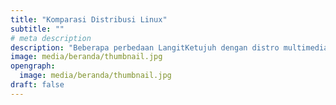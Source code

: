 ```yaml
---
title: "Komparasi Distribusi Linux"
subtitle: ""
# meta description
description: "Beberapa perbedaan LangitKetujuh dengan distro multimedia lain."
image: media/beranda/thumbnail.jpg
opengraph:
  image: media/beranda/thumbnail.jpg
draft: false
---
```

